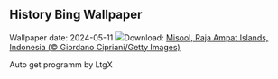 ## History Bing Wallpaper
Wallpaper date: 2024-05-11
![](https://www.bing.com/th?id=OHR.MisoolRajaAmpat_EN-US0805176947_UHD.jpg&w=1000)Download: [Misool, Raja Ampat Islands, Indonesia (© Giordano Cipriani/Getty Images)](https://www.bing.com/th?id=OHR.MisoolRajaAmpat_EN-US0805176947_UHD.jpg)

Auto get programm by LtgX
